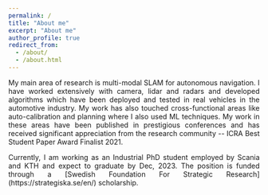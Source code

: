 ```yaml
---
permalink: /
title: "About me"
excerpt: "About me"
author_profile: true
redirect_from: 
  - /about/
  - /about.html
---
```

<p style="text-align: justify;"> 
My main area of research is multi-modal SLAM for autonomous navigation. I have worked extensively with camera, lidar and radars and developed algorithms which have been deployed and tested in real vehicles in the automotive industry. My work has also touched cross-functional areas like auto-calibration and planning where I also used ML techniques. My work in these areas have been published in prestigious conferences and has received significant appreciation from the research community -- ICRA Best Student Paper Award Finalist 2021.
</p>

<p style="text-align: justify;"> 
Currently, I am working as an Industrial PhD student employed by Scania and KTH and expect to graduate by Dec, 2023. The position is funded through a [Swedish Foundation For Strategic Research](https://strategiska.se/en/) scholarship.
</p>